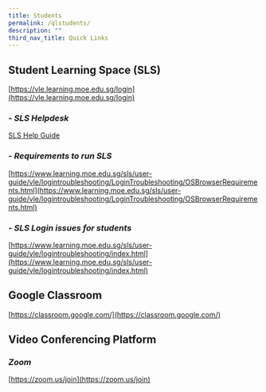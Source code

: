 ```yaml
---
title: Students
permalink: /qlstudents/
description: ""
third_nav_title: Quick Links
---
```

**Student Learning Space (SLS)**
--------------------------------

[https://vle.learning.moe.edu.sg/login](https://vle.learning.moe.edu.sg/login)

### \- _SLS Helpdesk_

[SLS Help Guide](/files/SLS%20HELPDESK.pdf)

### \- _Requirements to run SLS_

[https://www.learning.moe.edu.sg/sls/user-guide/vle/logintroubleshooting/LoginTroubleshooting/OSBrowserRequirements.html](https://www.learning.moe.edu.sg/sls/user-guide/vle/logintroubleshooting/LoginTroubleshooting/OSBrowserRequirements.html)

### \- _SLS Login issues for students_

[https://www.learning.moe.edu.sg/sls/user-guide/vle/logintroubleshooting/index.html](https://www.learning.moe.edu.sg/sls/user-guide/vle/logintroubleshooting/index.html)

**Google Classroom**
--------------------

[https://classroom.google.com/](https://classroom.google.com/)

**Video Conferencing Platform**
--------------------------------

### _Zoom_

[https://zoom.us/join](https://zoom.us/join)